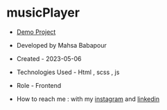 # musicPlayer

- [Demo Project](  https://mahsabbpour.github.io/musicPlayer/)

- Developed by Mahsa Babapour

- Created - 2023-05-06

- Technologies Used - Html , scss , js 

- Role - Frontend

- How to reach me : with my [instagram](https://www.instagram.com/mahsabbpour.web) and [linkedin](https://www.linkedin.com/in/mahsa-bbpour-643b-77258)
